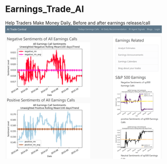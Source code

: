 # Earnings_Trade_AI
Help Traders Make Money Daily, Before and after earnings release/call
!['Landing'](screen/landing.png)

